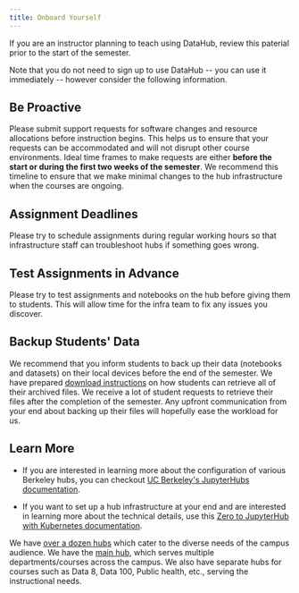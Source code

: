 ```yaml
---
title: Onboard Yourself
---
```


If you are an instructor planning to teach using DataHub, review this paterial prior to the start of the semester.

Note that you do not need to sign up to use DataHub -- you can use it immediately -- however consider the following information.

## Be Proactive

Please submit support requests for software changes and resource allocations before instruction begins. This helps us to ensure that your requests can be accommodated and will not disrupt other course environments. Ideal time frames to make requests are either **before the start or during the first two weeks of the semester**. We recommend this timeline to ensure that we make minimal changes to the hub infrastructure when the courses are ongoing.

## Assignment Deadlines

Please try to schedule assignments during regular working hours so that infrastructure staff can troubleshoot hubs if something goes wrong.

## Test Assignments in Advance

Please try to test assignments and notebooks on the hub before giving them to students. This will allow time for the infra team to fix any issues you discover.

## Backup Students' Data

We recommend that you inform students to back up their data (notebooks and datasets) on their local devices before the end of the semester. We have prepared [download instructions](/workflows/download-archive) on how students can retrieve all of their archived files.  We receive a lot of student requests to retrieve their files after the completion of the semester. Any upfront communication from your end about backing up their files will hopefully ease the workload for us.

## Learn More

- If you are interested in learning more about the configuration of various Berkeley hubs, you can checkout [UC Berkeley's JupyterHubs documentation](https://docs.datahub.berkeley.edu).

- If you want to set up a hub infrastructure at your end and are interested in learning more about the technical details, use this [Zero to JupyterHub with Kubernetes documentation](https://zero-to-jupyterhub.readthedocs.io/en/latest/).

We have [over a dozen hubs](https://docs.datahub.berkeley.edu/hubs.html) which cater to the diverse needs of the campus audience. We have the [main hub](https://datahub.berkeley.edu/), which serves multiple departments/courses across the campus. We also have separate hubs for courses such as Data 8, Data 100, Public health, etc., serving the instructional needs.


